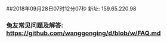 ##2018年09月28日07时12分07秒 新址: 159.65.220.98
### 兔友常见问题及解答: https://github.com/wanggonging/d/blob/w/FAQ.md
